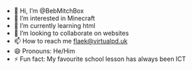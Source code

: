 - 👋 Hi, I’m @BebMitchBox
- 👀 I’m interested in Minecraft
- 🌱 I’m currently learning html
- 💞️ I’m looking to collaborate on websites
- 📫 How to reach me flaek@virtualpd.uk
- 😄 Pronouns: He/Him
- ⚡ Fun fact: My favourite school lesson has always been ICT

<!---
BebMitchBox/BebMitchBox is a ✨ special ✨ repository because its `README.md` (this file) appears on your GitHub profile.
You can click the Preview link to take a look at your changes.
--->
